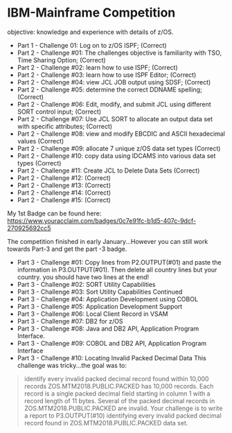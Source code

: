 # IBM-Mainframe Competition
objective: knowledge and experience with details of z/OS.

- Part 1 - Challenge 01: Log on to z/OS ISPF; (Correct)
- Part 2 - Challenge #01: The challenges objective is familiarity with TSO, Time Sharing Option; (Correct)
- Part 2 - Challenge #02: learn how to use ISPF; (Correct)
- Part 2 - Challenge #03:  learn how to use ISPF Editor; (Correct)
- Part 2 - Challenge #04:  view JCL JOB output using SDSF; (Correct)
- Part 2 - Challenge #05: determine the correct DDNAME spelling; (Correct)
- Part 2 - Challenge #06: Edit, modify, and submit JCL using different SORT control input; (Correct)
- Part 2 - Challenge #07: Use JCL SORT to allocate an output data set with specific attributes; (Correct)
- Part 2 - Challenge #08: view and modify EBCDIC and ASCII hexadecimal values (Correct)
- Part 2 - Challenge #09: allocate 7 unique z/OS data set types (Correct)
- Part 2 - Challenge #10: copy data using IDCAMS into various data set types (Correct)
- Part 2 - Challenge #11: Create JCL to Delete Data Sets (Correct)
- Part 2 - Challenge #12: (Correct)
- Part 2 - Challenge #13:  (Correct)
- Part 2 - Challenge #14:  (Correct)
- Part 2 - Challenge #15: (Correct)

My 1st Badge can be found here: https://www.youracclaim.com/badges/0c7e91fc-b1d5-407c-9dcf-270925692cc5


The competition finished in early January...However you can still work towards Part-3 and get the part -3 badge.

- Part 3 - Challenge #01: Copy lines from P2.OUTPUT(#01) and paste the information in P3.OUTPUT(#01). Then delete all country lines but your country. you should have two lines at the end! 
- Part 3 - Challenge #02: SORT Utility Capabilities
- Part 3 - Challenge #03: Sort Utility Capabilities Continued
- Part 3 - Challenge #04: Application Development using COBOL
- Part 3 - Challenge #05: Application Development Support 
- Part 3 - Challenge #06: Local Client Record in VSAM
- Part 3 - Challenge #07: DB2 for z/OS
- Part 3 - Challenge #08: Java and DB2 API, Application Program Interface. 
- Part 3 - Challenge #09: COBOL and DB2 API, Application Program Interface
- Part 3 - Challenge #10: Locating Invalid Packed Decimal Data
This challenge was tricky...the goal was to:
> identify every invalid packed decimal record found within 10,000 records ZOS.MTM2018.PUBLIC.PACKED has 10,000 records. Each record is a single packed decimal field starting in column 1 with a record length of 11 bytes. Several of the packed decimal records in ZOS.MTM2018.PUBLIC.PACKED are invalid. Your challenge is to write a report to P3.OUTPUT(#10) identifying every invalid packed decimal record found in ZOS.MTM2018.PUBLIC.PACKED data set.



  

